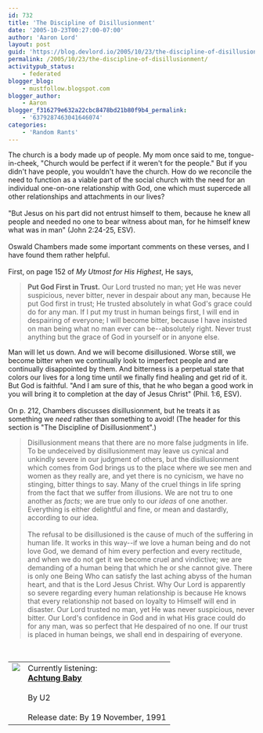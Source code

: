 ```yaml
---
id: 732
title: 'The Discipline of Disillusionment'
date: '2005-10-23T00:27:00-07:00'
author: 'Aaron Lord'
layout: post
guid: 'https://blog.devlord.io/2005/10/23/the-discipline-of-disillusionment/'
permalink: /2005/10/23/the-discipline-of-disillusionment/
activitypub_status:
    - federated
blogger_blog:
    - mustfollow.blogspot.com
blogger_author:
    - Aaron
blogger_f316279e632a22cbc8478bd21b80f9b4_permalink:
    - '6379287463041646074'
categories:
    - 'Random Rants'
---
```


The church is a body made up of people.  My mom once said to me, tongue-in-cheek, "Church would be perfect if it weren't for the people."  But if you didn't have people, you wouldn't have the church.  How do we reconcile the need to function as a viable part of the social church with the need for an individual one-on-one relationship with God, one which must supercede all other relationships and attachments in our lives?<br /><br />"But Jesus on his part did not entrust himself to them, because he knew all people and needed no one to bear witness about man, for he himself knew what was in man" (John 2:24-25, ESV).<br /><br />Oswald Chambers made some important comments on these verses, and I have found them rather helpful.<br /><br />First, on page 152 of <i>My Utmost for His Highest</i>, He says,<br /><blockquote><b>Put God First in Trust.</b> Our Lord trusted no man; yet He was never suspicious, never bitter, never in despair about any man, because He put God first in trust; He trusted absolutely in what God's grace could do for any man.  If I put my trust in human beings first, I will end in despairing of everyone; I will become bitter, because I have insisted on man being what no man ever can be--absolutely right.  Never trust anything but the grace of God in yourself or in anyone else.</blockquote>Man will let us down.  And we will become disillusioned.  Worse still, we become bitter when we continually look to imperfect people and are continually disappointed by them.  And bitterness is a perpetual state that colors our lives for a long time until we finally find healing and get rid of it.  But God is faithful.  "And I am sure of this, that he who began a good work in you will bring it to completion at the day of Jesus Christ" (Phil. 1:6, ESV).<br /><br />On p. 212, Chambers discusses disillusionment, but he treats it as something we <i>need</i> rather than something to avoid!  (The header for this section is "The Discipline of Disillusionment".)<br /><blockquote>Disillusionment means that there are no more false judgments in life.  To be undeceived by disillusionment may leave us cynical and unkindly severe in our judgment of others, but the disillusionment which comes from God brings us to the place where we see men and women as they really are, and yet there is no cynicism, we have no stinging, bitter things to say.  Many of the cruel things in life spring from the fact that we suffer from illusions.  We are not tru to one another as <i>facts</i>; we are true only to our <i>ideas</i> of one another.  Everything is either delightful and fine, or mean and dastardly, according to our idea.<br /><br />The refusal to be disillusioned is the cause of much of the suffering in human life.  It works in this way--if we love a human being and do not love God, we demand of him every perfection and every rectitude, and when we do not get it we become cruel and vindictive; we are demanding of a human being that which he or she cannot give.  There is only one Being Who can satisfy the last aching abyss of the human heart, and that is the Lord Jesus Christ.  Why Our Lord is apparently so severe regarding every human relationship is because He knows that every relationship not based on loyalty to Himself will end in disaster.  Our Lord trusted no man, yet He was never suspicious, never bitter.  Our Lord's confidence in God and in what His grace could do for any man, was so perfect that He despaired of no one.  If our trust is placed in human beings, we shall end in despairing of everyone.</blockquote><br /><table border="0" cellpadding="2" cellspacing="0" class="blogContentInfo"><tbody><tr valign="top">    <td><img border="0" src="http://images.amazon.com/images/P/B000001DTM.01.THUMBZZZ.jpg" /></td> <td>Currently listening:<br /><a href="http://www.amazon.com/exec/obidos/ASIN/B000001DTM/lbmusic" target="_blank" rel="noopener"><strong>Achtung Baby</strong></a><br /><br />By U2<br /><br />Release date: By 19 November, 1991<br /><img alt="" border="0" height="1" src="http://www.assoc-amazon.com/e/ir?t=myspace08-20&amp;l=xm2&amp;o=1&amp;a=B000001DTM" width="1" /></td>         </tr></tbody></table><div class="blogger-post-footer"><img width='1' height='1' src='' alt='' /></div>
